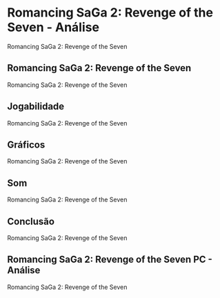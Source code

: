 ---
---

# Romancing SaGa 2: Revenge of the Seven - Análise

Romancing SaGa 2: Revenge of the Seven

## Romancing SaGa 2: Revenge of the Seven

Romancing SaGa 2: Revenge of the Seven

## Jogabilidade

Romancing SaGa 2: Revenge of the Seven

## Gráficos

Romancing SaGa 2: Revenge of the Seven

## Som

Romancing SaGa 2: Revenge of the Seven

## Conclusão

Romancing SaGa 2: Revenge of the Seven

## Romancing SaGa 2: Revenge of the Seven PC - Análise

Romancing SaGa 2: Revenge of the Seven
